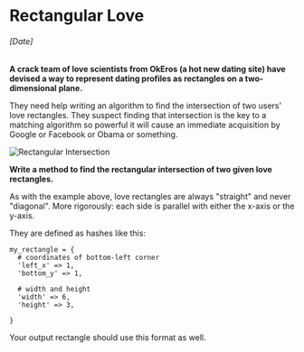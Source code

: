 # Rectangular Love
###### [Date]

**A crack team of love scientists from OkEros (a hot new dating site) have devised a way to represent dating profiles as rectangles on a two-dimensional plane.**

They need help writing an algorithm to find the intersection of two users' love rectangles. They suspect finding that intersection is the key to a matching algorithm so powerful it will cause an immediate acquisition by Google or Facebook or Obama or something.

![Rectangular Intersection](https://www.interviewcake.com/images/svgs/rectangular_love__it_must_be_love.svg?bust=188)

**Write a method to find the rectangular intersection of two given love rectangles.**

As with the example above, love rectangles are always "straight" and never "diagonal". More rigorously: each side is parallel with either the x-axis or the y-axis.

They are defined as hashes like this:
```
my_rectangle = {
  # coordinates of bottom-left corner
  'left_x' => 1,
  'bottom_y' => 1,

  # width and height
  'width' => 6,
  'height' => 3,

}
```

Your output rectangle should use this format as well.
